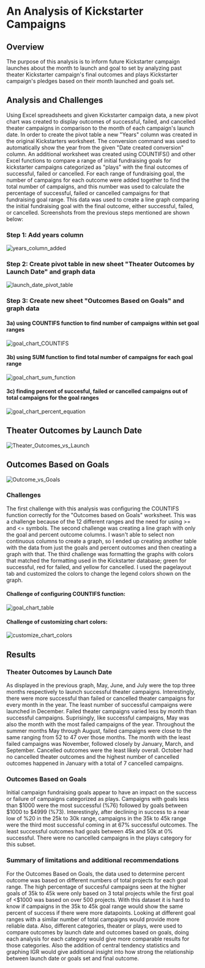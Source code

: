# An Analysis of Kickstarter Campaigns

## Overview

The purpose of this analysis is to inform future Kickstarter campaign launches about the month to launch and goal to set by analyzing past theater Kickstarter campaign's final outcomes and plays Kickstarter campaign's pledges based on their month launched and goals set.


## Analysis and Challenges


Using Excel spreadsheets and given Kickstarter campaign data, a new pivot chart was created to display outcomes of successful, failed, and cancelled theater campaigns in 
comparison to the month of each campaign's launch date.  In order to create the pivot table a new "Years" column was created in the original Kickstarters worksheet. The conversion command was used to automatically show the year from the given "Date created conversion" column.  An additional worksheet was created using COUNTIFS() and other Excel functions to compare a range of initial fundraising goals for kickstarter campaigns categorized as "plays" with the final outcomes of successful, failed or cancelled. For each range of fundraising goal, the number of campaigns for each outcome were added together to find the total number of campaigns, and this number was used to calculate the percentage of successful, failed or cancelled campaigns for that fundraising goal range.  This data was used to create a line graph comparing the initial fundraising goal with the final outcome, either successful, failed, or cancelled.  Screenshots from the previous steps mentioned are shown below:

### Step 1: Add years column

![years_column_added](https://user-images.githubusercontent.com/78699521/111915021-a15a1c80-8a31-11eb-969d-cc72f3695a84.png)



### Step 2: Create pivot table in new sheet "Theater Outcomes by Launch Date" and graph data


![launch_date_pivot_table](https://user-images.githubusercontent.com/78699521/111914603-d82f3300-8a2f-11eb-81ea-0fd048854840.png)



### Step 3: Create new sheet "Outcomes Based on Goals" and graph data


#### 3a) using COUNTIFS function to find number of campaigns within set goal ranges


![goal_chart_COUNTIFS](https://user-images.githubusercontent.com/78699521/111914654-10367600-8a30-11eb-9eea-dbc81f496e01.png)


#### 3b) using SUM function to find total number of campaigns for each goal range


![goal_chart_sum_function](https://user-images.githubusercontent.com/78699521/111914663-19bfde00-8a30-11eb-9461-36c95e14c5ec.png)


#### 3c) finding percent of succesful, failed or cancelled campaigns out of total campaigns for the goal ranges


![goal_chart_percent_equation](https://user-images.githubusercontent.com/78699521/111914666-204e5580-8a30-11eb-8f41-970561a2b5f3.png)




## Theater Outcomes by Launch Date


![Theater_Outcomes_vs_Launch](https://user-images.githubusercontent.com/78699521/111227930-99692b00-85a0-11eb-9e60-b4b98588960b.png)


## Outcomes Based on Goals


![Outcome_vs_Goals](https://user-images.githubusercontent.com/78699521/111227846-6de64080-85a0-11eb-908d-ff27f08d9011.png)


### Challenges


The first challenge with this analysis was configuring the COUNTIFS function correctly for the "Outcomes based on Goals" worksheet.  This was a challenge because of the 12 
different ranges and the need for using >= and <= symbols.  The second challenge was creating a line graph with only the goal and percent outcome columns.  I wasn't able to 
select non continuous columns to create a graph, so I ended up creating another table with the data from just the goals and percent outcomes and then creating a graph with 
that.  The third challenge was formatting the graphs with colors that matched the formatting used in the Kickstarter database; green for successful, red for failed, and yellow 
for cancelled.  I used the pagelayout tab and customized the colors to change the legend colors shown on the graph.

#### Challenge of configuring COUNTIFS function:


![goal_chart_table](https://user-images.githubusercontent.com/78699521/111914187-39ee9d80-8a2e-11eb-89f0-3a57271f2763.png)



#### Challenge of customizing chart colors:


![customize_chart_colors](https://user-images.githubusercontent.com/78699521/111914547-aae28500-8a2f-11eb-9722-9e359c465cdb.png)


## Results


### Theater Outcomes by Launch Date


As displayed in the previous graph, May, June, and July were the top three months respectively to launch successful theater campaigns.  Interestingly, there were more 
successful than failed or cancelled theater campaigns for every month in the year.  The least number of successful campaigns were launched in December.  Failed theater 
campaigns varied less by month than successful campaigns.  Suprisingly, like successful campaigns, May was also the month with the most failed campaigns of the year. Throughout 
the summer months May through August, failed campaigns were close to the same ranging from 52 to 47 over those months.  The month with the least failed campaigns was November, 
followed closely by January, March, and September.  Cancelled outcomes were the least likely overall.  October had no cancelled theater outcomes and the highest number of 
cancelled outcomes happened in January with a total of  7 cancelled campaigns.


### Outcomes Based on Goals


Initial campaign fundraising goals appear to have an impact on the success or failure of campaigns categorized as plays.  Campaigns with goals less than $1000 were the most 
successful (%76) followed by goals between $1000 to $4999 (%73).  Interestingly, after declining in success to a near low of %20 in the 25k to 30k range, campaigns in the 35k 
to 45k range were the third most successful coming in at 67% successful outcomes.  The least successful outcomes had goals between 45k and 50k at 0% successful. There were no 
cancelled campaigns in the plays category for this subset.  


### Summary of limitations and additional recommendations


For the Outcomes Based on Goals, the data used to determine percent outcome was based on different numbers of total projects for each goal range.  The high percentage of 
succesful campaigns seen at the higher goals of 35k to 45k were only based on 3 total projects while the first goal of <$1000 was based on over 500 projects.  With this dataset 
it is hard to know if campaigns in the 35k to 45k goal range would show the same percent of success if there were more datapoints.  Looking at different goal ranges with a 
similar number of total campaigns would provide more reliable data.  Also, different categories, theater or plays, were used to compare outcomes by launch date and outcomes 
based on goals, doing each analysis for each category would give more comparable results for those categories.  Also the addition of central tendency statistics and graphing IGR would give additional insight into how strong the relationship between launch date or goals set and final outcome.
